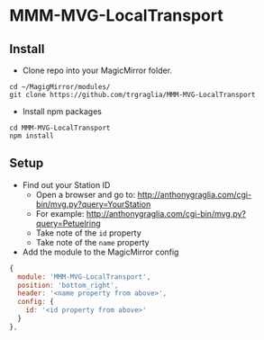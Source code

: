 # MMM-MVG-LocalTransport

## Install
- Clone repo into your MagicMirror folder.
```
cd ~/MagigMirror/modules/
git clone https://github.com/trgraglia/MMM-MVG-LocalTransport
```
- Install npm packages
```
cd MMM-MVG-LocalTransport
npm install
```

## Setup
- Find out your Station ID
  - Open a browser and go to: http://anthonygraglia.com/cgi-bin/mvg.py?query=YourStation
  - For example: http://anthonygraglia.com/cgi-bin/mvg.py?query=Petuelring
  - Take note of the `id` property
  - Take note of the `name` property
- Add the module to the MagicMirror config
```javascript
{
  module: 'MMM-MVG-LocalTransport',
  position: 'bottom_right',
  header: '<name property from above>',
  config: {
    id: '<id property from above>'
  }
},
```
